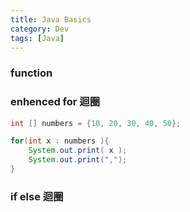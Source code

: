 ```yaml
---
title: Java Basics
category: Dev
tags: [Java]
---
```


<!--more-->
### function


### enhenced for 迴圈

```java
int [] numbers = {10, 20, 30, 40, 50};

for(int x : numbers ){
    System.out.print( x );
    System.out.print(",");
}
```

### if else 迴圈


